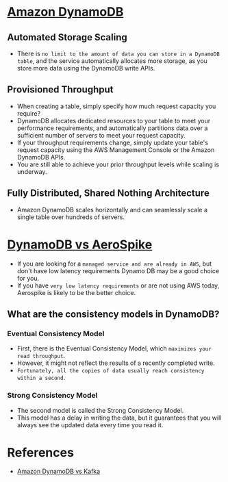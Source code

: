 
# [Amazon DynamoDB](https://aws.amazon.com/dynamodb/)

## Automated Storage Scaling
- There is `no limit to the amount of data you can store in a DynamoDB table`, and the service automatically allocates more storage, as you store more data using the DynamoDB write APIs.

## Provisioned Throughput
- When creating a table, simply specify how much request capacity you require?
- DynamoDB allocates dedicated resources to your table to meet your performance requirements, and automatically partitions data over a sufficient number of servers to meet your request capacity.
- If your throughput requirements change, simply update your table's request capacity using the AWS Management Console or the Amazon DynamoDB APIs.
- You are still able to achieve your prior throughput levels while scaling is underway.

## Fully Distributed, Shared Nothing Architecture
- Amazon DynamoDB scales horizontally and can seamlessly scale a single table over hundreds of servers.

# [DynamoDB vs AeroSpike](https://www.quora.com/Who-is-using-Aerospike-and-for-what)
- If you are looking for a `managed service and are already in AWS`, but don't have low latency requirements Dynamo DB may be a good choice for you. 
- If you have `very low latency requirements` or are not using AWS today, Aerospike is likely to be the better choice.

## What are the consistency models in DynamoDB?

### Eventual Consistency Model
- First, there is the Eventual Consistency Model, which `maximizes your read throughput`. 
- However, it might not reflect the results of a recently completed write. 
- `Fortunately, all the copies of data usually reach consistency within a second`.

### Strong Consistency Model
- The second model is called the Strong Consistency Model. 
- This model has a delay in writing the data, but it guarantees that you will always see the updated data every time you read it.

# References
- [Amazon DynamoDB vs Kafka](https://stackshare.io/stackups/amazon-dynamodb-vs-kafka)